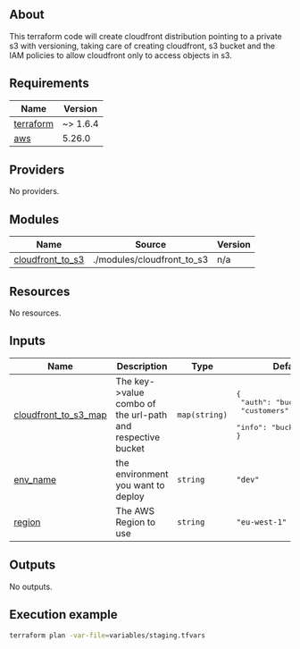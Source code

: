 <!-- BEGIN_TF_DOCS -->

## About
This terraform code will create cloudfront distribution pointing to a private s3 with versioning, taking care of creating cloudfront, s3 bucket and the IAM policies to allow cloudfront only to access objects in s3.

## Requirements

| Name | Version |
|------|---------|
| <a name="requirement_terraform"></a> [terraform](#requirement\_terraform) | ~> 1.6.4 |
| <a name="requirement_aws"></a> [aws](#requirement\_aws) | 5.26.0 |

## Providers

No providers.

## Modules

| Name | Source | Version |
|------|--------|---------|
| <a name="module_cloudfront_to_s3"></a> [cloudfront\_to\_s3](#module\_cloudfront\_to\_s3) | ./modules/cloudfront_to_s3 | n/a |

## Resources

No resources.

## Inputs

| Name | Description | Type | Default | Required |
|------|-------------|------|---------|:--------:|
| <a name="input_cloudfront_to_s3_map"></a> [cloudfront\_to\_s3\_map](#input\_cloudfront\_to\_s3\_map) | The key->value combo of the url-path and respective bucket | `map(string)` | <pre>{<br>  "auth": "bucket1",<br>  "customers": "bucket3",<br>  "info": "bucket2"<br>}</pre> | no |
| <a name="input_env_name"></a> [env\_name](#input\_env\_name) | the environment you want to deploy | `string` | `"dev"` | no |
| <a name="input_region"></a> [region](#input\_region) | The AWS Region to use | `string` | `"eu-west-1"` | no |

## Outputs

No outputs.

## Execution example
```bash
terraform plan -var-file=variables/staging.tfvars
```
<!-- END_TF_DOCS -->